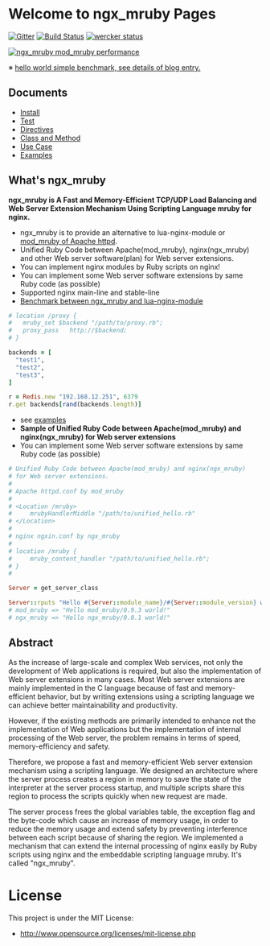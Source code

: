# Welcome to ngx_mruby Pages

[![Gitter](https://badges.gitter.im/Join%20Chat.svg)](https://gitter.im/matsumoto-r/ngx_mruby?utm_source=badge&utm_medium=badge&utm_campaign=pr-badge&utm_content=badge)
[![Build Status](https://travis-ci.org/matsumotory/ngx_mruby.svg?branch=master)](https://travis-ci.org/matsumotory/ngx_mruby) [![wercker status](https://app.wercker.com/status/55f7f7af32d94b01a42f863f3635940c/s "wercker status")](https://app.wercker.com/project/bykey/55f7f7af32d94b01a42f863f3635940c)

[![ngx_mruby mod_mruby performance](https://github.com/matsumotory/mod_mruby/raw/master/images/performance_20140301.png)](http://blog.matsumoto-r.jp/?p=3974)

※ [hello world simple benchmark, see details of blog entry.](http://blog.matsumoto-r.jp/?p=3974)

## Documents
- [Install](https://github.com/matsumotory/ngx_mruby/wiki/Install)
- [Test](https://github.com/matsumotory/ngx_mruby/wiki/Test)
- [Directives](https://github.com/matsumotory/ngx_mruby/wiki/Directives)
- [Class and Method](https://github.com/matsumotory/ngx_mruby/wiki/Class-and-Method)
- [Use Case](https://github.com/matsumotory/ngx_mruby/wiki/Use-Case)
- [Examples](https://github.com/hsbt/nginx-tech-talk)

## What's ngx_mruby
__ngx_mruby is A Fast and Memory-Efficient TCP/UDP Load Balancing and Web Server Extension Mechanism Using Scripting Language mruby for nginx.__

- ngx_mruby is to provide an alternative to lua-nginx-module or [mod_mruby of Apache httpd](http://mod.mruby.org/).
- Unified Ruby Code between Apache(mod_mruby), nginx(ngx_mruby) and other Web server software(plan) for Web server extensions.
- You can implement nginx modules by Ruby scripts on nginx!
- You can implement some Web server software extensions by same Ruby code (as possible)
- Supported nginx main-line and stable-line
- [Benchmark between ngx_mruby and lua-nginx-module](https://www.techempower.com/benchmarks/#section=data-r10&hw=peak&test=plaintext&w=4-0)

```ruby
# location /proxy {
#   mruby_set $backend "/path/to/proxy.rb";
#   proxy_pass   http://$backend;
# }

backends = [
  "test1",
  "test2",
  "test3",
]

r = Redis.new "192.168.12.251", 6379
r.get backends[rand(backends.length)]
```

- see [examples](https://github.com/matsumotory/ngx_mruby/blob/master/example/nginx.conf)
- __Sample of Unified Ruby Code between Apache(mod_mruby) and nginx(ngx_mruby) for Web server extensions__
- You can implement some Web server software extensions by same Ruby code (as possible)

```ruby
# Unified Ruby Code between Apache(mod_mruby) and nginx(ngx_mruby)
# for Web server extensions.
#
# Apache httpd.conf by mod_mruby
#
# <Location /mruby>
#     mrubyHandlerMiddle "/path/to/unified_hello.rb"
# </Location>
#
# nginx ngxin.conf by ngx_mruby
#
# location /mruby {
#     mruby_content_handler "/path/to/unified_hello.rb";
# }
#

Server = get_server_class

Server::rputs "Hello #{Server::module_name}/#{Server::module_version} world!"
# mod_mruby => "Hello mod_mruby/0.9.3 world!"
# ngx_mruby => "Hello ngx_mruby/0.0.1 world!"
```

## Abstract

As the increase of large-scale and complex Web services, not only the development of Web applications is required, but also the implementation of Web server extensions in many cases. Most Web server extensions are mainly implemented in the C language because of fast and memory-efficient behavior, but by writing extensions using a scripting language we can achieve better maintainability and productivity. 

However, if the existing methods are primarily intended to enhance not the implementation of Web applications but the implementation of internal processing of the Web server, the problem remains in terms of speed, memory-efficiency and safety.

Therefore, we propose a fast and memory-efficient Web server extension mechanism using a scripting language. We designed an architecture where the server process creates a region in memory to save the state of the interpreter at the server process startup, and multiple scripts share this region to process the scripts quickly when new request are made.

The server process frees the global variables table, the exception flag and the byte-code which cause an increase of memory usage, in order to reduce the memory usage and extend safety by preventing interference between each script because of sharing the region. We implemented a mechanism that can extend the internal processing of nginx easily by Ruby scripts using nginx and the embeddable scripting language mruby. It's called "ngx_mruby".

# License

This project is under the MIT License:

* http://www.opensource.org/licenses/mit-license.php
